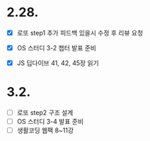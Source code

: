 # 2.28.

- [x] 로또 step1 추가 피드백 있을시 수정 후 리뷰 요청
- [x] OS 스터디 3-2 챕터 발표 준비
- [x] JS 딥다이브 41, 42, 45장 읽기



# 3.2.

- [ ] 로또 step2 구조 설계
- [ ] OS 스터디 3-4 발표 준비
- [ ] 생활코딩 웹팩 8~11강
